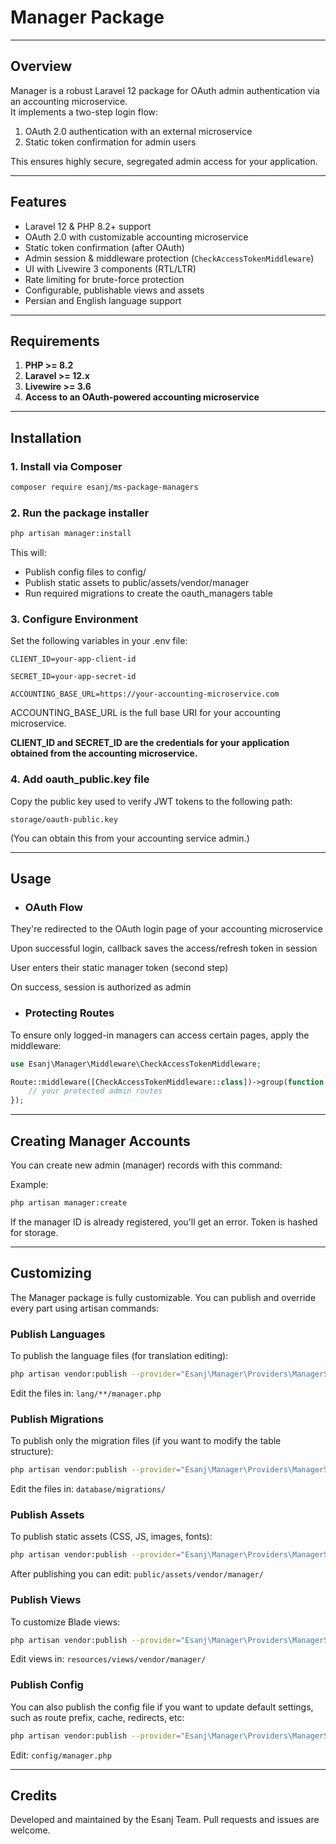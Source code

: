 # Manager Package

---

## Overview

Manager is a robust Laravel 12 package for OAuth admin authentication via an accounting microservice.  
It implements a two-step login flow:
1. OAuth 2.0 authentication with an external microservice
2. Static token confirmation for admin users

This ensures highly secure, segregated admin access for your application.  

---

## Features

- Laravel 12 & PHP 8.2+ support
- OAuth 2.0 with customizable accounting microservice
- Static token confirmation (after OAuth)
- Admin session & middleware protection (`CheckAccessTokenMiddleware`)
- UI with Livewire 3 components (RTL/LTR)
- Rate limiting for brute-force protection
- Configurable, publishable views and assets
- Persian and English language support  

---

## Requirements

1. **PHP >= 8.2**
2. **Laravel >= 12.x**
3. **Livewire >= 3.6**
4. **Access to an OAuth-powered accounting microservice**

---

## Installation

### 1. Install via Composer

```sh
composer require esanj/ms-package-managers
```

### 2. Run the package installer
```sh
php artisan manager:install
```

This will:

- Publish config files to config/
- Publish static assets to public/assets/vendor/manager
- Run required migrations to create the oauth_managers table

### 3. Configure Environment

Set the following variables in your .env file:

`CLIENT_ID=your-app-client-id
`

`SECRET_ID=your-app-secret-id
`

`
ACCOUNTING_BASE_URL=https://your-accounting-microservice.com
`

ACCOUNTING_BASE_URL is the full base URI for your accounting microservice.

**CLIENT_ID and SECRET_ID are the credentials for your application obtained from the accounting microservice.**

### 4. Add oauth_public.key file

Copy the public key used to verify JWT tokens to the following path:

`
storage/oauth-public.key
`

(You can obtain this from your accounting service admin.)

---

## Usage

- ### OAuth Flow

They're redirected to the OAuth login page of your accounting microservice

Upon successful login, callback saves the access/refresh token in session

User enters their static manager token (second step)

On success, session is authorized as admin

- ### Protecting Routes

To ensure only logged-in managers can access certain pages, apply the middleware:

```php
use Esanj\Manager\Middleware\CheckAccessTokenMiddleware;

Route::middleware([CheckAccessTokenMiddleware::class])->group(function () {
    // your protected admin routes
});
```
---

## Creating Manager Accounts
You can create new admin (manager) records with this command:

Example:
```sh
php artisan manager:create
```
If the manager ID is already registered, you'll get an error.
Token is hashed for storage.

---

## Customizing

The Manager package is fully customizable. You can publish and override every part using artisan commands:

### Publish Languages

To publish the language files (for translation editing):

```sh
php artisan vendor:publish --provider="Esanj\Manager\Providers\ManagerServiceProvider" --tag=manager-lang
```

Edit the files in: `lang/**/manager.php`

### Publish Migrations

To publish only the migration files (if you want to modify the table structure):

```sh
php artisan vendor:publish --provider="Esanj\Manager\Providers\ManagerServiceProvider" --tag=manager-migrations
```

Edit the files in: `database/migrations/`

### Publish Assets

To publish static assets (CSS, JS, images, fonts):

```sh
php artisan vendor:publish --provider="Esanj\Manager\Providers\ManagerServiceProvider" --tag=manager-assets
```

After publishing you can edit: `public/assets/vendor/manager/`

### Publish Views

To customize Blade views:

```sh
php artisan vendor:publish --provider="Esanj\Manager\Providers\ManagerServiceProvider" --tag=manager-views
```

Edit views in: `resources/views/vendor/manager/`

### Publish Config
You can also publish the config file if you want to update default settings, such as route prefix, cache, redirects, etc:

```sh
php artisan vendor:publish --provider="Esanj\Manager\Providers\ManagerServiceProvider" --tag=manager-config
```

Edit: `config/manager.php`

---

## Credits
Developed and maintained by the Esanj Team.
Pull requests and issues are welcome.
